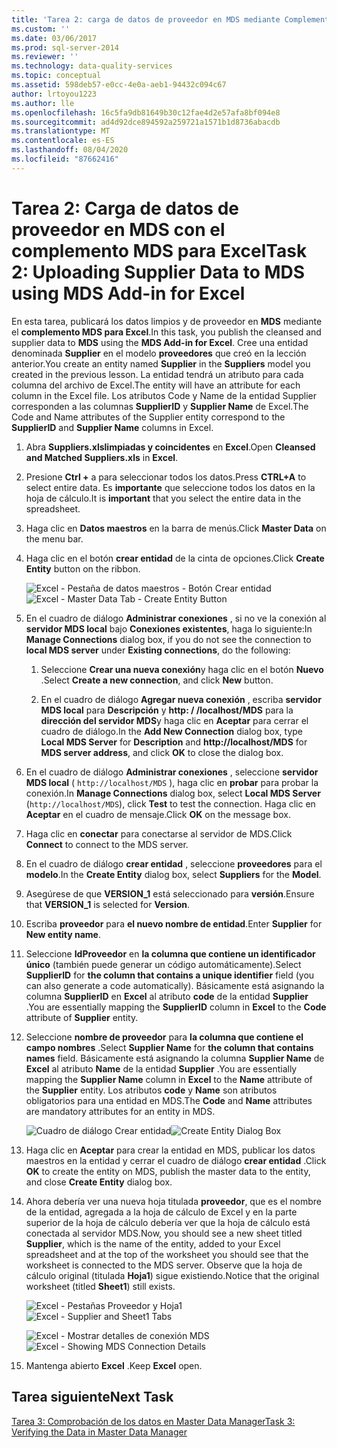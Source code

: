 ```yaml
---
title: 'Tarea 2: carga de datos de proveedor en MDS mediante Complemento MDS para Excel | Microsoft Docs'
ms.custom: ''
ms.date: 03/06/2017
ms.prod: sql-server-2014
ms.reviewer: ''
ms.technology: data-quality-services
ms.topic: conceptual
ms.assetid: 598deb57-e0cc-4e0a-aeb1-94432c094c67
author: lrtoyou1223
ms.author: lle
ms.openlocfilehash: 16c5fa9db81649b30c12fae4d2e57afa8bf094e8
ms.sourcegitcommit: ad4d92dce894592a259721a1571b1d8736abacdb
ms.translationtype: MT
ms.contentlocale: es-ES
ms.lasthandoff: 08/04/2020
ms.locfileid: "87662416"
---
```

# <a name="task-2-uploading-supplier-data-to-mds-using-mds-add-in-for-excel"></a><span data-ttu-id="8c92f-102">Tarea 2: Carga de datos de proveedor en MDS con el complemento MDS para Excel</span><span class="sxs-lookup"><span data-stu-id="8c92f-102">Task 2: Uploading Supplier Data to MDS using MDS Add-in for Excel</span></span>
  <span data-ttu-id="8c92f-103">En esta tarea, publicará los datos limpios y de proveedor en **MDS** mediante el **complemento MDS para Excel**.</span><span class="sxs-lookup"><span data-stu-id="8c92f-103">In this task, you publish the cleansed and supplier data to **MDS** using the **MDS Add-in for Excel**.</span></span> <span data-ttu-id="8c92f-104">Cree una entidad denominada **Supplier** en el modelo **proveedores** que creó en la lección anterior.</span><span class="sxs-lookup"><span data-stu-id="8c92f-104">You create an entity named **Supplier** in the **Suppliers** model you created in the previous lesson.</span></span> <span data-ttu-id="8c92f-105">La entidad tendrá un atributo para cada columna del archivo de Excel.</span><span class="sxs-lookup"><span data-stu-id="8c92f-105">The entity will have an attribute for each column in the Excel file.</span></span> <span data-ttu-id="8c92f-106">Los atributos Code y Name de la entidad Supplier corresponden a las columnas **SupplierID** y **Supplier Name** de Excel.</span><span class="sxs-lookup"><span data-stu-id="8c92f-106">The Code and Name attributes of the Supplier entity correspond to the **SupplierID** and **Supplier Name** columns in Excel.</span></span>  
  
1.  <span data-ttu-id="8c92f-107">Abra **Suppliers.xlslimpiadas y coincidentes** en **Excel**.</span><span class="sxs-lookup"><span data-stu-id="8c92f-107">Open **Cleansed and Matched Suppliers.xls** in **Excel**.</span></span>  
  
2.  <span data-ttu-id="8c92f-108">Presione **Ctrl +** a para seleccionar todos los datos.</span><span class="sxs-lookup"><span data-stu-id="8c92f-108">Press **CTRL+A** to select entire data.</span></span> <span data-ttu-id="8c92f-109">Es **importante** que seleccione todos los datos en la hoja de cálculo.</span><span class="sxs-lookup"><span data-stu-id="8c92f-109">It is **important** that you select the entire data in the spreadsheet.</span></span>  
  
3.  <span data-ttu-id="8c92f-110">Haga clic en **Datos maestros** en la barra de menús.</span><span class="sxs-lookup"><span data-stu-id="8c92f-110">Click **Master Data** on the menu bar.</span></span>  
  
4.  <span data-ttu-id="8c92f-111">Haga clic en el botón **crear entidad** de la cinta de opciones.</span><span class="sxs-lookup"><span data-stu-id="8c92f-111">Click **Create Entity** button on the ribbon.</span></span>  
  
     <span data-ttu-id="8c92f-112">![Excel - Pestaña de datos maestros - Botón Crear entidad](../../2014/tutorials/media/et-ulingsdtomdsusingmdsaddinforexcel-01.jpg "Excel - Pestaña de datos maestros - Botón Crear entidad")</span><span class="sxs-lookup"><span data-stu-id="8c92f-112">![Excel - Master Data Tab - Create Entity Button](../../2014/tutorials/media/et-ulingsdtomdsusingmdsaddinforexcel-01.jpg "Excel - Master Data Tab - Create Entity Button")</span></span>  
  
5.  <span data-ttu-id="8c92f-113">En el cuadro de diálogo **Administrar conexiones** , si no ve la conexión al **servidor MDS local** bajo **Conexiones existentes**, haga lo siguiente:</span><span class="sxs-lookup"><span data-stu-id="8c92f-113">In **Manage Connections** dialog box, if you do not see the connection to **local MDS server** under **Existing connections**, do the following:</span></span>  
  
    1.  <span data-ttu-id="8c92f-114">Seleccione **Crear una nueva conexión**y haga clic en el botón **Nuevo** .</span><span class="sxs-lookup"><span data-stu-id="8c92f-114">Select **Create a new connection**, and click **New** button.</span></span>  
  
    2.  <span data-ttu-id="8c92f-115">En el cuadro de diálogo **Agregar nueva conexión** , escriba **servidor MDS local** para **Descripción** y **http: \/ /localhost/MDS** para la **dirección del servidor MDS**y haga clic en **Aceptar** para cerrar el cuadro de diálogo.</span><span class="sxs-lookup"><span data-stu-id="8c92f-115">In the **Add New Connection** dialog box, type **Local MDS Server** for **Description** and **http:\//localhost/MDS** for **MDS server address**, and click **OK** to close the dialog box.</span></span>  
  
6.  <span data-ttu-id="8c92f-116">En el cuadro de diálogo **Administrar conexiones** , seleccione **servidor MDS local** ( `http://localhost/MDS` ), haga clic en **probar** para probar la conexión.</span><span class="sxs-lookup"><span data-stu-id="8c92f-116">In **Manage Connections** dialog box, select **Local MDS Server** (`http://localhost/MDS`), click **Test** to test the connection.</span></span> <span data-ttu-id="8c92f-117">Haga clic en **Aceptar** en el cuadro de mensaje.</span><span class="sxs-lookup"><span data-stu-id="8c92f-117">Click **OK** on the message box.</span></span>  
  
7.  <span data-ttu-id="8c92f-118">Haga clic en **conectar** para conectarse al servidor de MDS.</span><span class="sxs-lookup"><span data-stu-id="8c92f-118">Click **Connect** to connect to the MDS server.</span></span>  
  
8.  <span data-ttu-id="8c92f-119">En el cuadro de diálogo **crear entidad** , seleccione **proveedores** para el **modelo**.</span><span class="sxs-lookup"><span data-stu-id="8c92f-119">In the **Create Entity** dialog box, select **Suppliers** for the **Model**.</span></span>  
  
9. <span data-ttu-id="8c92f-120">Asegúrese de que **VERSION_1** está seleccionado para **versión**.</span><span class="sxs-lookup"><span data-stu-id="8c92f-120">Ensure that **VERSION_1** is selected for **Version**.</span></span>  
  
10. <span data-ttu-id="8c92f-121">Escriba **proveedor** para **el nuevo nombre de entidad**.</span><span class="sxs-lookup"><span data-stu-id="8c92f-121">Enter **Supplier** for **New entity name**.</span></span>  
  
11. <span data-ttu-id="8c92f-122">Seleccione **IdProveedor** en **la columna que contiene un identificador único** (también puede generar un código automáticamente).</span><span class="sxs-lookup"><span data-stu-id="8c92f-122">Select **SupplierID** for **the column that contains a unique identifier** field (you can also generate a code automatically).</span></span> <span data-ttu-id="8c92f-123">Básicamente está asignando la columna **SupplierID** en **Excel** al atributo **code** de la entidad **Supplier** .</span><span class="sxs-lookup"><span data-stu-id="8c92f-123">You are essentially mapping the **SupplierID** column in **Excel** to the **Code** attribute of **Supplier** entity.</span></span>  
  
12. <span data-ttu-id="8c92f-124">Seleccione **nombre de proveedor** para **la columna que contiene el campo nombres** .</span><span class="sxs-lookup"><span data-stu-id="8c92f-124">Select **Supplier Name** for **the column that contains names** field.</span></span> <span data-ttu-id="8c92f-125">Básicamente está asignando la columna **Supplier Name** de **Excel** al atributo **Name** de la entidad **Supplier** .</span><span class="sxs-lookup"><span data-stu-id="8c92f-125">You are essentially mapping the **Supplier Name** column in **Excel** to the **Name** attribute of the **Supplier** entity.</span></span> <span data-ttu-id="8c92f-126">Los atributos **code** y **Name** son atributos obligatorios para una entidad en MDS.</span><span class="sxs-lookup"><span data-stu-id="8c92f-126">The **Code** and **Name** attributes are mandatory attributes for an entity in MDS.</span></span>  
  
     <span data-ttu-id="8c92f-127">![Cuadro de diálogo Crear entidad](../../2014/tutorials/media/et-ulingsdtomdsusingmdsaddinforexcel-02.jpg "Cuadro de diálogo Crear entidad")</span><span class="sxs-lookup"><span data-stu-id="8c92f-127">![Create Entity Dialog Box](../../2014/tutorials/media/et-ulingsdtomdsusingmdsaddinforexcel-02.jpg "Create Entity Dialog Box")</span></span>  
  
13. <span data-ttu-id="8c92f-128">Haga clic en **Aceptar** para crear la entidad en MDS, publicar los datos maestros en la entidad y cerrar el cuadro de diálogo **crear entidad** .</span><span class="sxs-lookup"><span data-stu-id="8c92f-128">Click **OK** to create the entity on MDS, publish the master data to the entity, and close **Create Entity** dialog box.</span></span>  
  
14. <span data-ttu-id="8c92f-129">Ahora debería ver una nueva hoja titulada **proveedor**, que es el nombre de la entidad, agregada a la hoja de cálculo de Excel y en la parte superior de la hoja de cálculo debería ver que la hoja de cálculo está conectada al servidor MDS.</span><span class="sxs-lookup"><span data-stu-id="8c92f-129">Now, you should see a new sheet titled **Supplier**, which is the name of the entity, added to your Excel spreadsheet and at the top of the worksheet you should see that the worksheet is connected to the MDS server.</span></span> <span data-ttu-id="8c92f-130">Observe que la hoja de cálculo original (titulada **Hoja1**) sigue existiendo.</span><span class="sxs-lookup"><span data-stu-id="8c92f-130">Notice that the original worksheet (titled **Sheet1**) still exists.</span></span>  
  
     <span data-ttu-id="8c92f-131">![Excel - Pestañas Proveedor y Hoja1](../../2014/tutorials/media/et-ulingsdtomdsusingmdsaddinforexcel-03.jpg "Excel - Pestañas Proveedor y Hoja1")</span><span class="sxs-lookup"><span data-stu-id="8c92f-131">![Excel - Supplier and Sheet1 Tabs](../../2014/tutorials/media/et-ulingsdtomdsusingmdsaddinforexcel-03.jpg "Excel - Supplier and Sheet1 Tabs")</span></span>  
  
     <span data-ttu-id="8c92f-132">![Excel - Mostrar detalles de conexión MDS](../../2014/tutorials/media/et-ulingsdtomdsusingmdsaddinforexcel-04.jpg "Excel - Mostrar detalles de conexión MDS")</span><span class="sxs-lookup"><span data-stu-id="8c92f-132">![Excel - Showing MDS Connection Details](../../2014/tutorials/media/et-ulingsdtomdsusingmdsaddinforexcel-04.jpg "Excel - Showing MDS Connection Details")</span></span>  
  
15. <span data-ttu-id="8c92f-133">Mantenga abierto **Excel** .</span><span class="sxs-lookup"><span data-stu-id="8c92f-133">Keep **Excel** open.</span></span>  
  
## <a name="next-task"></a><span data-ttu-id="8c92f-134">Tarea siguiente</span><span class="sxs-lookup"><span data-stu-id="8c92f-134">Next Task</span></span>  
 [<span data-ttu-id="8c92f-135">Tarea 3: Comprobación de los datos en Master Data Manager</span><span class="sxs-lookup"><span data-stu-id="8c92f-135">Task 3: Verifying the Data in Master Data Manager</span></span>](../../2014/tutorials/task-3-verifying-the-data-in-master-data-manager.md)  
  
  
